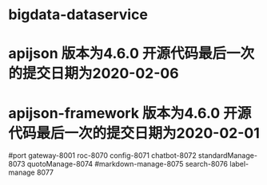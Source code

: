 # bigdata-dataservice
# apijson  版本为4.6.0  开源代码最后一次的提交日期为2020-02-06
# apijson-framework 版本为4.6.0  开源代码最后一次的提交日期为2020-02-01  

#port gateway-8001 roc-8070 config-8071 chatbot-8072 standardManage-8073 quotoManage-8074 
#markdown-manage-8075 search-8076 label-manage 8077

